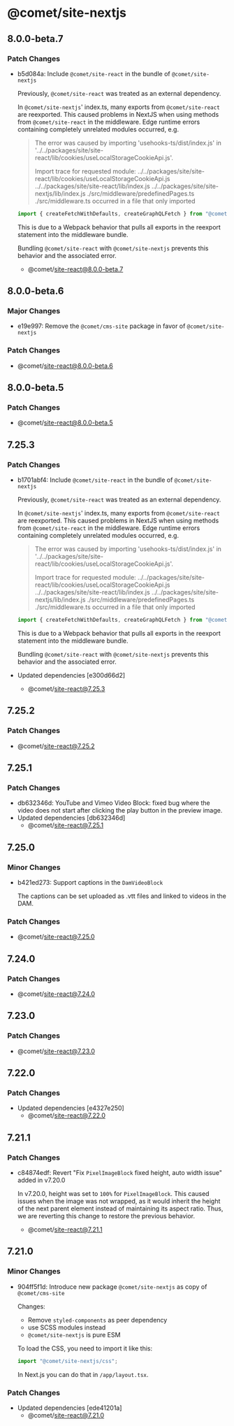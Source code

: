 # @comet/site-nextjs

## 8.0.0-beta.7

### Patch Changes

- b5d084a: Include `@comet/site-react` in the bundle of `@comet/site-nextjs`

    Previously, `@comet/site-react` was treated as an external dependency.

    In `@comet/site-nextjs`' index.ts, many exports from `@comet/site-react` are reexported.
    This caused problems in NextJS when using methods from `@comet/site-react` in the middleware.
    Edge runtime errors containing completely unrelated modules occurred, e.g.

    > The error was caused by importing 'usehooks-ts/dist/index.js' in '../../packages/site/site-react/lib/cookies/useLocalStorageCookieApi.js'.
    >
    > Import trace for requested module:
    > ../../packages/site/site-react/lib/cookies/useLocalStorageCookieApi.js
    > ../../packages/site/site-react/lib/index.js
    > ../../packages/site/site-nextjs/lib/index.js
    > ./src/middleware/predefinedPages.ts
    > ./src/middleware.ts
    > occurred in a file that only imported

    ```ts
    import { createFetchWithDefaults, createGraphQLFetch } from "@comet/site-nextjs";
    ```

    This is due to a Webpack behavior that pulls all exports in the reexport statement into the middleware bundle.

    Bundling `@comet/site-react` with `@comet/site-nextjs` prevents this behavior and the associated error.
    - @comet/site-react@8.0.0-beta.7

## 8.0.0-beta.6

### Major Changes

- e19e997: Remove the `@comet/cms-site` package in favor of `@comet/site-nextjs`

### Patch Changes

- @comet/site-react@8.0.0-beta.6

## 8.0.0-beta.5

### Patch Changes

- @comet/site-react@8.0.0-beta.5

## 7.25.3

### Patch Changes

- b1701abf4: Include `@comet/site-react` in the bundle of `@comet/site-nextjs`

    Previously, `@comet/site-react` was treated as an external dependency.

    In `@comet/site-nextjs`' index.ts, many exports from `@comet/site-react` are reexported.
    This caused problems in NextJS when using methods from `@comet/site-react` in the middleware.
    Edge runtime errors containing completely unrelated modules occurred, e.g.

    > The error was caused by importing 'usehooks-ts/dist/index.js' in '../../packages/site/site-react/lib/cookies/useLocalStorageCookieApi.js'.
    >
    > Import trace for requested module:
    > ../../packages/site/site-react/lib/cookies/useLocalStorageCookieApi.js
    > ../../packages/site/site-react/lib/index.js
    > ../../packages/site/site-nextjs/lib/index.js
    > ./src/middleware/predefinedPages.ts
    > ./src/middleware.ts
    > occurred in a file that only imported

    ```ts
    import { createFetchWithDefaults, createGraphQLFetch } from "@comet/site-nextjs";
    ```

    This is due to a Webpack behavior that pulls all exports in the reexport statement into the middleware bundle.

    Bundling `@comet/site-react` with `@comet/site-nextjs` prevents this behavior and the associated error.

- Updated dependencies [e300d66d2]
    - @comet/site-react@7.25.3

## 7.25.2

### Patch Changes

- @comet/site-react@7.25.2

## 7.25.1

### Patch Changes

- db632346d: YouTube and Vimeo Video Block: fixed bug where the video does not start after clicking the play button in the preview image.
- Updated dependencies [db632346d]
    - @comet/site-react@7.25.1

## 7.25.0

### Minor Changes

- b421ed273: Support captions in the `DamVideoBlock`

    The captions can be set uploaded as .vtt files and linked to videos in the DAM.

### Patch Changes

- @comet/site-react@7.25.0

## 7.24.0

### Patch Changes

- @comet/site-react@7.24.0

## 7.23.0

### Patch Changes

- @comet/site-react@7.23.0

## 7.22.0

### Patch Changes

- Updated dependencies [e4327e250]
    - @comet/site-react@7.22.0

## 7.21.1

### Patch Changes

- c84874edf: Revert "Fix `PixelImageBlock` fixed height, auto width issue" added in v7.20.0

    In v7.20.0, height was set to `100%` for `PixelImageBlock`.
    This caused issues when the image was not wrapped, as it would inherit the height of the next parent element instead of maintaining its aspect ratio.
    Thus, we are reverting this change to restore the previous behavior.
    - @comet/site-react@7.21.1

## 7.21.0

### Minor Changes

- 904ff5f1d: Introduce new package `@comet/site-nextjs` as copy of `@comet/cms-site`

    Changes:
    - Remove `styled-components` as peer dependency
    - use SCSS modules instead
    - `@comet/site-nextjs` is pure ESM

    To load the CSS, you need to import it like this:

    ```ts
    import "@comet/site-nextjs/css";
    ```

    In Next.js you can do that in `/app/layout.tsx`.

### Patch Changes

- Updated dependencies [ede41201a]
    - @comet/site-react@7.21.0
